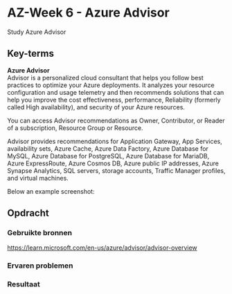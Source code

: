 # AZ-Week 6 - Azure Advisor
Study Azure Advisor

## Key-terms
**Azure Advisor**  
Advisor is a personalized cloud consultant that helps you follow best practices to optimize your Azure deployments. It analyzes your resource configuration and usage telemetry and then recommends solutions that can help you improve the cost effectiveness, performance, Reliability (formerly called High availability), and security of your Azure resources.  

You can access Advisor recommendations as Owner, Contributor, or Reader of a subscription, Resource Group or Resource.  

Advisor provides recommendations for Application Gateway, App Services, availability sets, Azure Cache, Azure Data Factory, Azure Database for MySQL, Azure Database for PostgreSQL, Azure Database for MariaDB, Azure ExpressRoute, Azure Cosmos DB, Azure public IP addresses, Azure Synapse Analytics, SQL servers, storage accounts, Traffic Manager profiles, and virtual machines.  

Below an example screenshot:  


## Opdracht
### Gebruikte bronnen
https://learn.microsoft.com/en-us/azure/advisor/advisor-overview  

### Ervaren problemen

### Resultaat
